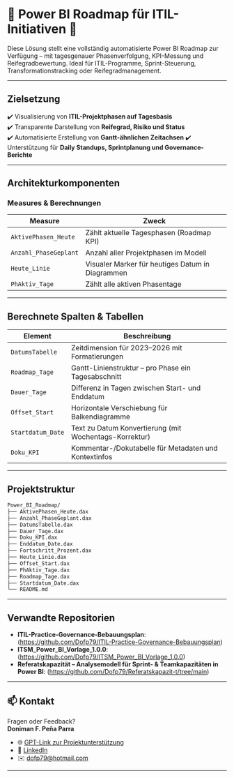 # 🔷 Power BI Roadmap für ITIL-Initiativen 🔷

Diese Lösung stellt eine vollständig automatisierte Power BI Roadmap zur Verfügung – mit tagesgenauer Phasenverfolgung, KPI-Messung und Reifegradbewertung. Ideal für ITIL-Programme, Sprint-Steuerung, Transformationstracking oder Reifegradmanagement.

---

##  Zielsetzung

✔️ Visualisierung von **ITIL-Projektphasen auf Tagesbasis**  
✔️ Transparente Darstellung von **Reifegrad, Risiko und Status**  
✔️ Automatisierte Erstellung von **Gantt-ähnlichen Zeitachsen** 
✔️ Unterstützung für **Daily Standups, Sprintplanung und Governance-Berichte**

---

##  Architekturkomponenten

### Measures & Berechnungen

| Measure                    | Zweck |
|----------------------------|-------|
| `AktivePhasen_Heute`       | Zählt aktuelle Tagesphasen (Roadmap KPI) |
| `Anzahl_PhaseGeplant`      | Anzahl aller Projektphasen im Modell |
| `Heute_Linie`              | Visualer Marker für heutiges Datum in Diagrammen |
| `PhAktiv_Tage`             | Zählt alle aktiven Phasentage |

---

## Berechnete Spalten & Tabellen

| Element              | Beschreibung |
|----------------------|--------------|
| `DatumsTabelle`      | Zeitdimension für 2023–2026 mit Formatierungen |
| `Roadmap_Tage`       | Gantt-Linienstruktur – pro Phase ein Tagesabschnitt |
| `Dauer_Tage`         | Differenz in Tagen zwischen Start- und Enddatum |
| `Offset_Start`       | Horizontale Verschiebung für Balkendiagramme |
| `Startdatum_Date`    | Text zu Datum Konvertierung (mit Wochentags-Korrektur) |
| `Doku_KPI`           | Kommentar-/Dokutabelle für Metadaten und Kontextinfos |

---

## Projektstruktur

```bash
Power_BI_Roadmap/
├── AktivePhasen_Heute.dax
├── Anzahl_PhaseGeplant.dax
├── DatumsTabelle.dax
├── Dauer_Tage.dax
├── Doku_KPI.dax
├── Enddatum_Date.dax
├── Fortschritt_Prozent.dax
├── Heute_Linie.dax
├── Offset_Start.dax
├── PhAktiv_Tage.dax
├── Roadmap_Tage.dax
├── Startdatum_Date.dax
└── README.md
````
---

##  Verwandte Repositorien

-  **ITIL-Practice-Governance-Bebauungsplan**: (https://github.com/Dofp79/ITIL-Practice-Governance-Bebauungsplan)
-  **ITSM_Power_BI_Vorlage_1.0.0**: (https://github.com/Dofp79/ITSM_Power_BI_Vorlage_1.0.0)
-  **Referatskapazität – Analysemodell für Sprint- & Teamkapazitäten in Power BI**: (https://github.com/Dofp79/Referatskapazit-t/tree/main)

---

## 📫 Kontakt

Fragen oder Feedback?  
**Doniman F. Peña Parra**

- 🌐 [GPT-Link zur Projektunterstützung](https://chatgpt.com/g/g-68150f83fda081919d979c8418039ee5-dashboard-design)  
- 🔗 [LinkedIn](https://www.linkedin.com/in/doniman-francisco-pe%C3%B1a-parra-609263232/)  
- ✉️ [dofp79@hotmail.com](mailto:dofp79@hotmail.com)

---
